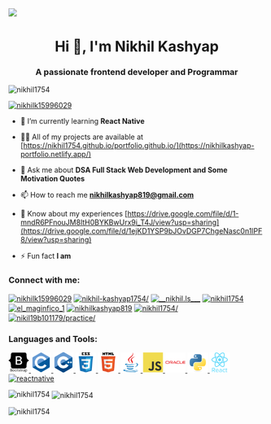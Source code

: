 <img src="https://www.digitalsolutionservices.com/img/services/web%20development.gif"/>
<h1 align="center">Hi 👋, I'm Nikhil Kashyap</h1>
<h3 align="center">A passionate frontend developer and Programmar</h3>

<p align="left"> <img src="https://komarev.com/ghpvc/?username=nikhil1754&label=Profile%20views&color=0e75b6&style=flat" alt="nikhil1754" /> </p>

<p align="left"> <a href="https://twitter.com/nikhilk15996029" target="blank"><img src="https://33.media.tumblr.com/1e568035178b1f4f13559a7068172319/tumblr_ninugsLO3F1tgyrb1o1_500.gif" alt="nikhilk15996029" /></a> </p>

- 🌱 I’m currently learning **React Native**

- 👨‍💻 All of my projects are available at [https://nikhil1754.github.io/portfolio.github.io/](https://nikhilkashyap-portfolio.netlify.app/)

- 💬 Ask me about **DSA Full Stack Web Development and Some Motivation Quotes**

- 📫 How to reach me **nikhilkashyap819@gmail.com**

- 📄 Know about my experiences [https://drive.google.com/file/d/1-mndR6PFnouJM8ltH0BYKBwUrx9i_T4J/view?usp=sharing](https://drive.google.com/file/d/1ejKD1YSP9bJOvDGP7ChgeNasc0n1lPF8/view?usp=sharing)

- ⚡ Fun fact **I am**

<h3 align="left">Connect with me:</h3>
<p align="left">
<a href="https://twitter.com/nikhilk15996029" target="blank"><img align="center" src="https://raw.githubusercontent.com/rahuldkjain/github-profile-readme-generator/master/src/images/icons/Social/twitter.svg" alt="nikhilk15996029" height="30" width="40" /></a>
<a href="https://linkedin.com/in/nikhil-kashyap1754/" target="blank"><img align="center" src="https://raw.githubusercontent.com/rahuldkjain/github-profile-readme-generator/master/src/images/icons/Social/linked-in-alt.svg" alt="nikhil-kashyap1754/" height="30" width="40" /></a>
<a href="https://instagram.com/__nikhil.ls___" target="blank"><img align="center" src="https://raw.githubusercontent.com/rahuldkjain/github-profile-readme-generator/master/src/images/icons/Social/instagram.svg" alt="__nikhil.ls___" height="30" width="40" /></a>
<a href="https://www.codechef.com/users/nikhil1754" target="blank"><img align="center" src="https://cdn.jsdelivr.net/npm/simple-icons@3.1.0/icons/codechef.svg" alt="nikhil1754" height="30" width="40" /></a>
<a href="https://www.hackerrank.com/el_maginfico_1" target="blank"><img align="center" src="https://raw.githubusercontent.com/rahuldkjain/github-profile-readme-generator/master/src/images/icons/Social/hackerrank.svg" alt="el_maginfico_1" height="30" width="40" /></a>
<a href="https://codeforces.com/profile/nikhilkashyap819" target="blank"><img align="center" src="https://raw.githubusercontent.com/rahuldkjain/github-profile-readme-generator/master/src/images/icons/Social/codeforces.svg" alt="nikhilkashyap819" height="30" width="40" /></a>
<a href="https://www.leetcode.com/nikhil1754/" target="blank"><img align="center" src="https://raw.githubusercontent.com/rahuldkjain/github-profile-readme-generator/master/src/images/icons/Social/leet-code.svg" alt="nikhil1754/" height="30" width="40" /></a>
<a href="https://auth.geeksforgeeks.org/user/nikil19b101179/practice/" target="blank"><img align="center" src="https://raw.githubusercontent.com/rahuldkjain/github-profile-readme-generator/master/src/images/icons/Social/geeks-for-geeks.svg" alt="nikil19b101179/practice/" height="30" width="40" /></a>
</p>

<h3 align="left">Languages and Tools:</h3>
<p align="left"> <a href="https://getbootstrap.com" target="_blank" rel="noreferrer"> <img src="https://raw.githubusercontent.com/devicons/devicon/master/icons/bootstrap/bootstrap-plain-wordmark.svg" alt="bootstrap" width="40" height="40"/> </a> <a href="https://www.cprogramming.com/" target="_blank" rel="noreferrer"> <img src="https://raw.githubusercontent.com/devicons/devicon/master/icons/c/c-original.svg" alt="c" width="40" height="40"/> </a> <a href="https://www.w3schools.com/cpp/" target="_blank" rel="noreferrer"> <img src="https://raw.githubusercontent.com/devicons/devicon/master/icons/cplusplus/cplusplus-original.svg" alt="cplusplus" width="40" height="40"/> </a> <a href="https://www.w3schools.com/css/" target="_blank" rel="noreferrer"> <img src="https://raw.githubusercontent.com/devicons/devicon/master/icons/css3/css3-original-wordmark.svg" alt="css3" width="40" height="40"/> </a> <a href="https://www.w3.org/html/" target="_blank" rel="noreferrer"> <img src="https://raw.githubusercontent.com/devicons/devicon/master/icons/html5/html5-original-wordmark.svg" alt="html5" width="40" height="40"/> </a> <a href="https://www.java.com" target="_blank" rel="noreferrer"> <img src="https://raw.githubusercontent.com/devicons/devicon/master/icons/java/java-original.svg" alt="java" width="40" height="40"/> </a> <a href="https://developer.mozilla.org/en-US/docs/Web/JavaScript" target="_blank" rel="noreferrer"> <img src="https://raw.githubusercontent.com/devicons/devicon/master/icons/javascript/javascript-original.svg" alt="javascript" width="40" height="40"/> </a> <a href="https://www.oracle.com/" target="_blank" rel="noreferrer"> <img src="https://raw.githubusercontent.com/devicons/devicon/master/icons/oracle/oracle-original.svg" alt="oracle" width="40" height="40"/> </a> <a href="https://www.python.org" target="_blank" rel="noreferrer"> <img src="https://raw.githubusercontent.com/devicons/devicon/master/icons/python/python-original.svg" alt="python" width="40" height="40"/> </a> <a href="https://reactjs.org/" target="_blank" rel="noreferrer"> <img src="https://raw.githubusercontent.com/devicons/devicon/master/icons/react/react-original-wordmark.svg" alt="react" width="40" height="40"/> </a> <a href="https://reactnative.dev/" target="_blank" rel="noreferrer"> <img src="https://reactnative.dev/img/header_logo.svg" alt="reactnative" width="40" height="40"/> </a> </p>

<p><img align="left" src="https://github-readme-stats.vercel.app/api/top-langs?username=nikhil1754&show_icons=true&locale=en&layout=compact" alt="nikhil1754" /></p>

<p>&nbsp;<img align="center" src="https://github-readme-stats.vercel.app/api?username=nikhil1754&show_icons=true&locale=en" alt="nikhil1754" /></p>

<p><img align="center" src="https://github-readme-streak-stats.herokuapp.com/?user=nikhil1754&" alt="nikhil1754" /></p>
